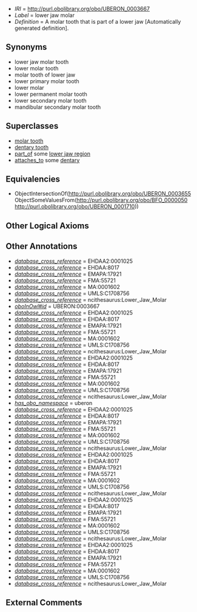  * *IRI* = http://purl.obolibrary.org/obo/UBERON_0003667
 * *Label* = lower jaw molar
 * *Definition* = A molar tooth that is part of a lower jaw [Automatically generated definition].

## Synonyms

 * lower jaw molar tooth
 * lower molar tooth
 * molar tooth of lower jaw
 * lower primary molar tooth
 * lower molar
 * lower permanent molar tooth
 * lower secondary molar tooth
 * mandibular secondary molar tooth

## Superclasses

 * [molar tooth](../../UBERON/55/UBERON_0003655.md)
 * [dentary tooth](../../UBERON/94/UBERON_0011594.md)
 * [part_of](../../BFO/50/BFO_0000050.md) some [lower jaw region](../../UBERON/10/UBERON_0001710.md)
 * [attaches_to](../../RO/71/RO_0002371.md) some [dentary](../../UBERON/42/UBERON_0004742.md)

## Equivalencies

 * ObjectIntersectionOf(<http://purl.obolibrary.org/obo/UBERON_0003655> ObjectSomeValuesFrom(<http://purl.obolibrary.org/obo/BFO_0000050> <http://purl.obolibrary.org/obo/UBERON_0001710>))

## Other Logical Axioms


## Other Annotations

 * *[database_cross_reference](../../ef/oboInOwl#hasDbXref.md)* = EHDAA2:0001025
 * *[database_cross_reference](../../ef/oboInOwl#hasDbXref.md)* = EHDAA:8017
 * *[database_cross_reference](../../ef/oboInOwl#hasDbXref.md)* = EMAPA:17921
 * *[database_cross_reference](../../ef/oboInOwl#hasDbXref.md)* = FMA:55721
 * *[database_cross_reference](../../ef/oboInOwl#hasDbXref.md)* = MA:0001602
 * *[database_cross_reference](../../ef/oboInOwl#hasDbXref.md)* = UMLS:C1708756
 * *[database_cross_reference](../../ef/oboInOwl#hasDbXref.md)* = ncithesaurus:Lower_Jaw_Molar
 * *[oboInOwl#id](../../id/oboInOwl#id.md)* = UBERON:0003667
 * *[database_cross_reference](../../ef/oboInOwl#hasDbXref.md)* = EHDAA2:0001025
 * *[database_cross_reference](../../ef/oboInOwl#hasDbXref.md)* = EHDAA:8017
 * *[database_cross_reference](../../ef/oboInOwl#hasDbXref.md)* = EMAPA:17921
 * *[database_cross_reference](../../ef/oboInOwl#hasDbXref.md)* = FMA:55721
 * *[database_cross_reference](../../ef/oboInOwl#hasDbXref.md)* = MA:0001602
 * *[database_cross_reference](../../ef/oboInOwl#hasDbXref.md)* = UMLS:C1708756
 * *[database_cross_reference](../../ef/oboInOwl#hasDbXref.md)* = ncithesaurus:Lower_Jaw_Molar
 * *[database_cross_reference](../../ef/oboInOwl#hasDbXref.md)* = EHDAA2:0001025
 * *[database_cross_reference](../../ef/oboInOwl#hasDbXref.md)* = EHDAA:8017
 * *[database_cross_reference](../../ef/oboInOwl#hasDbXref.md)* = EMAPA:17921
 * *[database_cross_reference](../../ef/oboInOwl#hasDbXref.md)* = FMA:55721
 * *[database_cross_reference](../../ef/oboInOwl#hasDbXref.md)* = MA:0001602
 * *[database_cross_reference](../../ef/oboInOwl#hasDbXref.md)* = UMLS:C1708756
 * *[database_cross_reference](../../ef/oboInOwl#hasDbXref.md)* = ncithesaurus:Lower_Jaw_Molar
 * *[has_obo_namespace](../../ce/oboInOwl#hasOBONamespace.md)* = uberon
 * *[database_cross_reference](../../ef/oboInOwl#hasDbXref.md)* = EHDAA2:0001025
 * *[database_cross_reference](../../ef/oboInOwl#hasDbXref.md)* = EHDAA:8017
 * *[database_cross_reference](../../ef/oboInOwl#hasDbXref.md)* = EMAPA:17921
 * *[database_cross_reference](../../ef/oboInOwl#hasDbXref.md)* = FMA:55721
 * *[database_cross_reference](../../ef/oboInOwl#hasDbXref.md)* = MA:0001602
 * *[database_cross_reference](../../ef/oboInOwl#hasDbXref.md)* = UMLS:C1708756
 * *[database_cross_reference](../../ef/oboInOwl#hasDbXref.md)* = ncithesaurus:Lower_Jaw_Molar
 * *[database_cross_reference](../../ef/oboInOwl#hasDbXref.md)* = EHDAA2:0001025
 * *[database_cross_reference](../../ef/oboInOwl#hasDbXref.md)* = EHDAA:8017
 * *[database_cross_reference](../../ef/oboInOwl#hasDbXref.md)* = EMAPA:17921
 * *[database_cross_reference](../../ef/oboInOwl#hasDbXref.md)* = FMA:55721
 * *[database_cross_reference](../../ef/oboInOwl#hasDbXref.md)* = MA:0001602
 * *[database_cross_reference](../../ef/oboInOwl#hasDbXref.md)* = UMLS:C1708756
 * *[database_cross_reference](../../ef/oboInOwl#hasDbXref.md)* = ncithesaurus:Lower_Jaw_Molar
 * *[database_cross_reference](../../ef/oboInOwl#hasDbXref.md)* = EHDAA2:0001025
 * *[database_cross_reference](../../ef/oboInOwl#hasDbXref.md)* = EHDAA:8017
 * *[database_cross_reference](../../ef/oboInOwl#hasDbXref.md)* = EMAPA:17921
 * *[database_cross_reference](../../ef/oboInOwl#hasDbXref.md)* = FMA:55721
 * *[database_cross_reference](../../ef/oboInOwl#hasDbXref.md)* = MA:0001602
 * *[database_cross_reference](../../ef/oboInOwl#hasDbXref.md)* = UMLS:C1708756
 * *[database_cross_reference](../../ef/oboInOwl#hasDbXref.md)* = ncithesaurus:Lower_Jaw_Molar
 * *[database_cross_reference](../../ef/oboInOwl#hasDbXref.md)* = EHDAA2:0001025
 * *[database_cross_reference](../../ef/oboInOwl#hasDbXref.md)* = EHDAA:8017
 * *[database_cross_reference](../../ef/oboInOwl#hasDbXref.md)* = EMAPA:17921
 * *[database_cross_reference](../../ef/oboInOwl#hasDbXref.md)* = FMA:55721
 * *[database_cross_reference](../../ef/oboInOwl#hasDbXref.md)* = MA:0001602
 * *[database_cross_reference](../../ef/oboInOwl#hasDbXref.md)* = UMLS:C1708756
 * *[database_cross_reference](../../ef/oboInOwl#hasDbXref.md)* = ncithesaurus:Lower_Jaw_Molar

## External Comments

